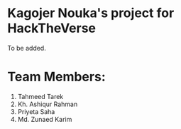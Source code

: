Kagojer Nouka's project for HackTheVerse
========================================
To be added.


Team Members:
=============
1. Tahmeed Tarek
2. Kh. Ashiqur Rahman
3. Priyeta Saha
4. Md. Zunaed Karim

